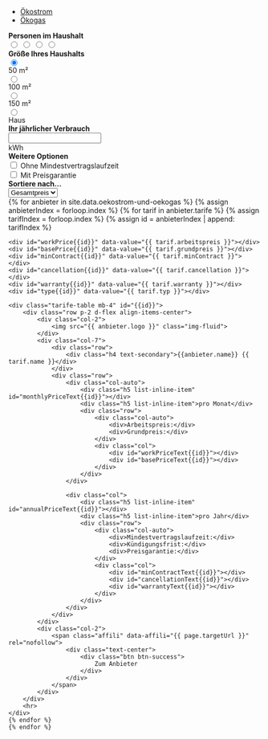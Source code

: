 <ul class="nav nav-tabs" id="myTab" role="tablist">
    <li class="nav-item">
        <a class="nav-link active" id="strom-tab" data-toggle="tab" href="#strom" role="tab" aria-controls="strom"
            aria-selected="true">Ökostrom</a>
    </li>
    <li class="nav-item">
        <a class="nav-link" id="gas-tab" data-toggle="tab" href="#gas" role="tab" aria-controls="gas"
            aria-selected="false">Ökogas</a>
    </li>
</ul>
<div class="alert alert-info">
    <div class="row">
        <div class="col-sm-12 col-md-6 col-lg-auto">
            <div class="tab-content">
                <div class="tab-pane fade show active" id="strom" role="tabpanel" aria-labelledby="strom-tab">
                    <div class="row d-flex align-items-center">
                        <div class="col-auto">
                            <div class="my-1"><b>Personen im Haushalt</b></div>
                            <div id="electricity-toggle" class="btn-group btn-group-toggle" data-toggle="buttons">
                                <label class="btn btn btn-outline-secondary">
                                    <input type="radio" name="options" id="electricityOption0" autocomplete="off">
                                    <i class="fa fa-user" aria-hidden="true"></i>
                                </label>
                                <label class="btn btn btn-outline-secondary">
                                    <input type="radio" name="options" id="electricityOption1" autocomplete="off">
                                    <i class="fa fa-user" aria-hidden="true"></i>
                                    <i class="fa fa-user" aria-hidden="true"></i>
                                </label>
                                <label class="btn btn btn-outline-secondary">
                                    <input type="radio" name="options" id="electricityOption2" autocomplete="off">
                                    <i class="fa fa-user" aria-hidden="true"></i>
                                    <i class="fa fa-user" aria-hidden="true"></i>
                                    <i class="fa fa-user" aria-hidden="true"></i>
                                </label>
                                <label class="btn btn btn-outline-secondary">
                                    <input type="radio" name="options" id="electricityOption3" autocomplete="off">
                                    <i class="fa fa-user" aria-hidden="true"></i>
                                    <i class="fa fa-user" aria-hidden="true"></i>
                                    <i class="fa fa-user" aria-hidden="true"></i>
                                    <i class="fa fa-user" aria-hidden="true"></i>
                                </label>
                            </div>
                        </div>
                    </div>
                </div>
                <div class="tab-pane fade" id="gas" role="tabpanel" aria-labelledby="gas-tab">
                    <div class="row d-flex align-items-center">
                        <div class="col-auto">
                            <div class="my-1"><b>Größe Ihres Haushalts</b></div>
                            <div class="btn-group btn-group-toggle" data-toggle="buttons">
                                <label class="btn btn btn-outline-secondary">
                                    <input type="radio" name="options" id="gasOption0" autocomplete="off" checked>
                                    <i class="fa fa-home" aria-hidden="true"></i>
                                    <div class="small">50 m²</div>
                                </label>
                                <label class="btn btn btn-outline-secondary">
                                    <input type="radio" name="options" id="gasOption1" autocomplete="off">
                                    <i class="fa fa-home" aria-hidden="true"></i>
                                    <div class="small">100 m²</div>
                                </label>
                                <label class="btn btn btn-outline-secondary">
                                    <input type="radio" name="options" id="gasOption2" autocomplete="off">
                                    <i class="fa fa-home" aria-hidden="true"></i>
                                    <div class="small">150 m²</div>
                                </label>
                                <label class="btn btn btn-outline-secondary">
                                    <input type="radio" name="options" id="gasOption3" autocomplete="off">
                                    <i class="fa fa-home" aria-hidden="true"></i>
                                    <div class="small">Haus</div>
                                </label>
                            </div>
                        </div>
                    </div>
                </div>
            </div>
        </div>
        <div class="col-sm-12 col-md-6 col-lg-auto">
            <div class="my-1"><b>Ihr jährlicher Verbrauch</b></div>
            <div class="input-group">
                <input id="energyInput" type="text" class="form-control" aria-label="1500kWh">
                <div class="input-group-append">
                    <span class="input-group-text">kWh</span>
                </div>
            </div>
        </div>
        <div class="col-sm-12 col-md-6 col-lg-auto">
            <div class="my-1"><b>Weitere Optionen</b></div>
            <div class="form-check">
                <input class="form-check-input" onclick="setCheckboxValue()" id="minContract" type="checkbox"
                    value="">
                <label class="form-check-label" for="minContract">
                    Ohne Mindestvertragslaufzeit
                </label>
            </div>
            <div class="form-check">
                <input class="form-check-input" onclick="setCheckboxValue()" id="warranty" type="checkbox" value="">
                <label class="form-check-label" for="warranty">
                    Mit Preisgarantie
                </label>
            </div>
        </div>
        <div class="col-sm-12 col-md-6 col-lg-auto">
            <div class="my-1"><b>Sortiere nach...</b></div>
            <div class="input-group mb-3">
                <select class="custom-select" id="sortSelection">
                  <option value="1">Gesamtpreis</option>
                  <option value="2">Grundpreis</option>
                  <option value="3">Arbeitspreis</option>
                </select>
              </div>
        </div>
    </div>
    </div>
    {% for anbieter in site.data.oekostrom-und-oekogas %}
    {% assign anbieterIndex = forloop.index %}
    {% for tarif in anbieter.tarife %}
    {% assign tarifIndex = forloop.index %}
    {% assign id = anbieterIndex | append: tarifIndex %}

    <div id="workPrice{{id}}" data-value="{{ tarif.arbeitspreis }}"></div>
    <div id="basePrice{{id}}" data-value="{{ tarif.grundpreis }}"></div>
    <div id="minContract{{id}}" data-value="{{ tarif.minContract }}"></div>
    <div id="cancellation{{id}}" data-value="{{ tarif.cancellation }}"></div>
    <div id="warranty{{id}}" data-value="{{ tarif.warranty }}"></div>
    <div id="type{{id}}" data-value="{{ tarif.typ }}"></div>

    <div class="tarife-table mb-4" id="{{id}}">
        <div class="row p-2 d-flex align-items-center">
            <div class="col-2">
                <img src="{{ anbieter.logo }}" class="img-fluid">
            </div>
            <div class="col-7">
                <div class="row">
                    <div class="h4 text-secondary">{{anbieter.name}} {{ tarif.name }}</div>
                </div>
                <div class="row">
                    <div class="col-auto">
                        <div class="h5 list-inline-item" id="monthlyPriceText{{id}}"></div>
                        <div class="h5 list-inline-item">pro Monat</div>
                        <div class="row">
                            <div class="col-auto">
                                <div>Arbeitspreis:</div>
                                <div>Grundpreis:</div>
                            </div>
                            <div class="col">
                                <div id="workPriceText{{id}}"></div>
                                <div id="basePriceText{{id}}"></div>
                            </div>
                        </div>
                    </div>

                    <div class="col">
                        <div class="h5 list-inline-item" id="annualPriceText{{id}}"></div>
                        <div class="h5 list-inline-item">pro Jahr</div>
                        <div class="row">
                            <div class="col-auto">
                                <div>Mindestvertragslaufzeit:</div>
                                <div>Kündigungsfrist:</div>
                                <div>Preisgarantie:</div>
                            </div>
                            <div class="col">
                                <div id="minContractText{{id}}"></div>
                                <div id="cancellationText{{id}}"></div>
                                <div id="warrantyText{{id}}"></div>
                            </div>
                        </div>
                    </div>
                </div>
            </div>
            <div class="col-2">
                <span class="affili" data-affili="{{ page.targetUrl }}" rel="nofollow">
                    <div class="text-center">
                        <div class="btn btn-success">
                            Zum Anbieter
                        </div>
                    </div>
                </span>
            </div>
        </div>
        <hr>
    </div>
    {% endfor %}
    {% endfor %}